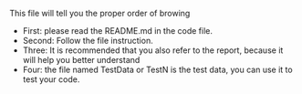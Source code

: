 This file will tell you the proper order of browing

* First: please read the README.md in the code file.
* Second: Follow the file instruction.
* Three: It is recommended that you also refer to the report, because it will help you better understand
* Four: the file named TestData or TestN is the test data, you can use it to test your code.